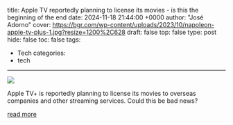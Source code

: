 title: Apple TV reportedly planning to license its movies - is this the beginning of the end
date: 2024-11-18 21:44:00 +0000
author: "José Adorno"
cover: https://bgr.com/wp-content/uploads/2023/10/napoleon-apple-tv-plus-1.jpg?resize=1200%2C628
draft: false
top: false
type: post
hide: false
toc: false
tags:
  - Tech
categories:
  - tech
---

![](https://bgr.com/wp-content/uploads/2023/10/napoleon-apple-tv-plus-1.jpg?resize=1200%2C628)

Apple TV+ is reportedly planning to license its movies to overseas companies and other streaming services. Could this be bad news?

[read more](https://bgr.com/entertainment/apple-tv-reportedly-planning-to-license-its-movies-is-this-the-beginning-of-the-end/)
